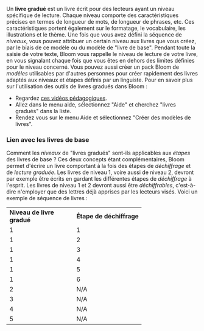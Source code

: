 Un **livre gradué** est un livre écrit pour des lecteurs ayant un niveau spécifique de lecture. Chaque niveau comporte des caractéristiques précises en termes de longueur de mots, de longueur de phrases, etc. Ces caractéristiques portent également sur le formatage, le vocabulaire, les illustrations et le thème.
Une fois que vous avez défini la séquence de *niveaux*, vous pouvez attribuer un certain niveau aux livres que vous créez, par le biais de ce modèle ou du modèle de "livre de base". Pendant toute la saisie de votre texte, Bloom vous rappelle le niveau de lecture de votre livre, en vous signalant chaque fois que vous êtes en dehors des limites définies pour le niveau concerné.
Vous pouvez aussi créer un pack Bloom de *modèles* utilisables par d'autres personnes pour créer rapidement des livres adaptés aux niveaux et étapes définis par un linguiste.
Pour en savoir plus sur l'utilisation des outils de livres gradués dans Bloom :
- Regardez [ces vidéos pédagogiques](http://tiny.cc/8vbwux).
- Allez dans le menu aide, sélectionnez "Aide" et cherchez "livres gradués" dans la liste.
- Rendez vous sur le menu Aide et sélectionnez "Créer des modèles de livres".
### Lien avec les livres de base
Comment les *niveaux* de "livres gradués" sont-ils applicables aux *étapes* des livres de base ? Ces deux concepts étant complémentaires, Bloom permet d'écrire un livre comportant à la fois des étapes de *déchiffrage* et de *lecture graduée*. Les livres de niveau 1, voire aussi de niveau 2, devront par exemple être écrits en gardant les différentes étapes de *déchiffrage* à l'esprit. Les livres de niveau 1 et 2 devront aussi être *déchiffrables*, c'est-à-dire n'employer que des lettres déjà apprises par les lecteurs visés. Voici un exemple de séquence de livres :
<table>
  <tr style="font-weight:bold">
    <td style="width:10em">Niveau de livre gradué </td>
    <td>Étape de déchiffrage </td>
  </tr>
  <tr>    <td>1 </td>    <td>1 </td>  </tr>
  <tr>    <td>1 </td>    <td>2 </td>  </tr>
  <tr>    <td>1 </td>    <td>3 </td>  </tr>
  <tr>    <td>1 </td>    <td>4 </td>  </tr>
  <tr>    <td>1 </td>    <td>5 </td>  </tr>
  <tr>    <td>1 </td>    <td>6 </td>  </tr>
  <tr>    <td>2 </td>    <td>N/A </td>  </tr>
  <tr>    <td>3 </td>    <td>N/A </td>  </tr>
  <tr>    <td>4 </td>    <td>N/A </td>  </tr>
  <tr>    <td>5 </td>    <td>N/A </td>  </tr>
</table>
